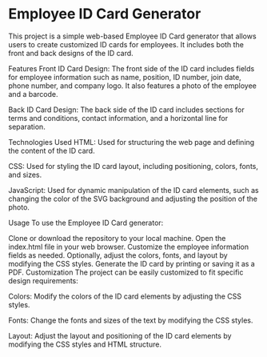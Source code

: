 # Employee ID Card Generator
This project is a simple web-based Employee ID Card generator that allows users to create customized ID cards for employees. It includes both the front and back designs of the ID card.

Features
Front ID Card Design: The front side of the ID card includes fields for employee information such as name, position, ID number, join date, phone number, and company logo. It also features a photo of the employee and a barcode.

Back ID Card Design: The back side of the ID card includes sections for terms and conditions, contact information, and a horizontal line for separation.

Technologies Used
HTML: Used for structuring the web page and defining the content of the ID card.

CSS: Used for styling the ID card layout, including positioning, colors, fonts, and sizes.

JavaScript: Used for dynamic manipulation of the ID card elements, such as changing the color of the SVG background and adjusting the position of the photo.

Usage
To use the Employee ID Card generator:

Clone or download the repository to your local machine.
Open the index.html file in your web browser.
Customize the employee information fields as needed.
Optionally, adjust the colors, fonts, and layout by modifying the CSS styles.
Generate the ID card by printing or saving it as a PDF.
Customization
The project can be easily customized to fit specific design requirements:

Colors: Modify the colors of the ID card elements by adjusting the CSS styles.

Fonts: Change the fonts and sizes of the text by modifying the CSS styles.

Layout: Adjust the layout and positioning of the ID card elements by modifying the CSS styles and HTML structure.
